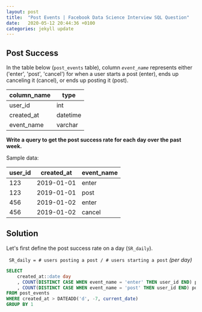 ```yaml
---
layout: post
title:  "Post Events | Facebook Data Science Interview SQL Question"
date:   2020-05-12 20:44:36 +0100
categories: jekyll update
---
```

## Post Success

In the table below (`post_events` table), column *`event_name`* represents either ('enter', 'post', 'cancel') for when a user starts a post (enter), ends up canceling it (cancel), or ends up posting it (post).

| column_name | type     |
| ----------- | -------- |
| user_id     | int      |
| created_at  | datetime |
| event_name  | varchar  |

**Write a query to get the post success rate for each day over the past week.**

Sample data:

| user_id | created_at | event_name |
| ------- | ---------- | ---------- |
| 123     | 2019-01-01 | enter      |
| 123     | 2019-01-01 | post       |
| 456     | 2019-01-02 | enter      |
| 456     | 2019-01-02 | cancel     |

## Solution

Let's first define the post success rate on a day (`SR_daily`).

``` SR_daily = # users posting a post / # users starting a post``` *(per day)*

~~~sql
SELECT 
	created_at::date day
	, COUNT(DISTINCT CASE WHEN event_name = 'enter' THEN user_id END) post_start
	, COUNT(DISTINCT CASE WHEN event_name = 'post' THEN user_id END) post_complete
FROM post_events
WHERE created_at > DATEADD('d', -7, current_date)
GROUP BY 1
~~~



